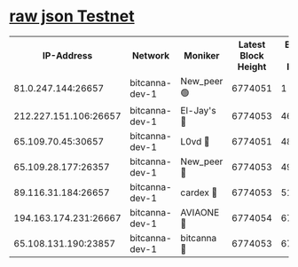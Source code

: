 [raw json Testnet](https://rpc-check.bcat.stavr.tech/bcat/rpc-bcat-result.json)
=


<table><tr><th>IP-Address</th><th>Network</th><th>Moniker</th><th>Latest Block Height</th><th>Earliest Block Height</th><th>Catching Up</th><th>Tx Index</th><th>Voting Power</th><th>Scan Time</th></tr><tr><td>81.0.247.144:26657</td><td>bitcanna-dev-1</td><td>New_peer 🟢</td><td>6774051</td><td>1</td><td>False</td><td>on</td><td>0</td><td>2024-03-07T19:45:12.810709203UTC</td></tr><tr><td>212.227.151.106:26657</td><td>bitcanna-dev-1</td><td>El-Jay's 🔴</td><td>6774053</td><td>4670391</td><td>False</td><td>on</td><td>2218364</td><td>2024-03-07T19:45:19.485165800UTC</td></tr><tr><td>65.109.70.45:30657</td><td>bitcanna-dev-1</td><td>L0vd 🔴</td><td>6774051</td><td>4828155</td><td>False</td><td>on</td><td>308120</td><td>2024-03-07T19:45:13.137545322UTC</td></tr><tr><td>65.109.28.177:26357</td><td>bitcanna-dev-1</td><td>New_peer 🔴</td><td>6774053</td><td>4952911</td><td>False</td><td>on</td><td>2237167</td><td>2024-03-07T19:45:20.124799212UTC</td></tr><tr><td>89.116.31.184:26657</td><td>bitcanna-dev-1</td><td>cardex 🔴</td><td>6774053</td><td>5185001</td><td>False</td><td>on</td><td>1</td><td>2024-03-07T19:45:19.810236259UTC</td></tr><tr><td>194.163.174.231:26667</td><td>bitcanna-dev-1</td><td>AVIAONE 🔴</td><td>6774054</td><td>6760901</td><td>False</td><td>on</td><td>1949865</td><td>2024-03-07T19:45:28.940505721UTC</td></tr><tr><td>65.108.131.190:23857</td><td>bitcanna-dev-1</td><td>bitcanna 🔴</td><td>6774053</td><td>6770053</td><td>False</td><td>off</td><td>378646</td><td>2024-03-07T19:45:20.441151417UTC</td></tr></table>